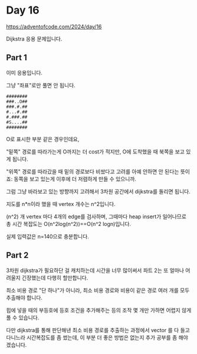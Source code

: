 # Day 16

https://adventofcode.com/2024/day/16

Dijkstra 응용 문제입니다.

## Part 1

이미 응용입니다.

그냥 "좌표"로만 풀면 안 됩니다.

```
########
###..O##
###.#.##
#...#.##
#.###.##
#S....##
########
```

O로 표시한 부분 같은 경우인데요,

"밑쪽" 경로를 따라가는게 O까지는 더 cost가 적지만, O에 도착했을 때 북쪽을 보고 있게 됩니다.

"위쪽" 경로를 따라갔을 때 밑의 경로보다 비쌌다고 고려를 아예 안하면 안 된다는 뜻이죠: 동쪽을 보고 있는게 이후에 더 저렴하게 만들 수 있으니까.

그럼 그냥 바라보고 있는 방향까지 고려해서 3차원 공간에서 dijkstra를 돌리면 됩니다.

지도를 n\*n이라 했을 때 vertex 개수는 n^2입니다.

(n^2) 개 vertex 마다 4개의 edge를 검사하며, 그때마다 heap insert가 일어나므로 총 시간 복잡도는 O(n^2log(n^2))==O(n^2 logn)입니다.

실제 입력값은 n=140으로 충분합니다.

## Part 2

3차원 dijkstra가 필요하단 걸 캐치하는데 시간을 너무 많이써서 파트 2는 또 얼마나 어려울지 긴장했는데 다행히 할만합니다.

최소 비용 경로 "단 하나"가 아니라, 최소 비용 경로와 비용이 같은 경로 여러 개를 모두 추출해야 합니다.

힙에 넣을 때의 부등호에 등호 조건을 추가해주는 등의 조작 몇 개만 가하면 어렵지 않게 풀 수 있습니다.

다만 dijkstra를 통해 판단해낸 최소 비용 경로를 추출하는 과정에서 vector 를 다 들고 다니느라 시간복잡도를 좀 썼는데, 이 부분 더 좋은 방법은 없는지 추가 공부를 좀 해야겠습니다.
